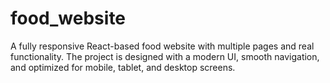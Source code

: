 # food_website
A fully responsive React-based food website with multiple pages and real functionality. The project is designed with a modern UI, smooth navigation, and optimized for mobile, tablet, and desktop screens.
